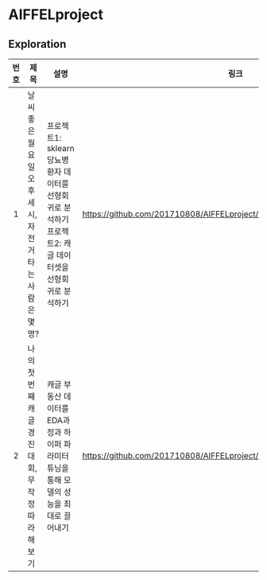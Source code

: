 # AIFFELproject
## Exploration
|번호|제목|설명|링크|
|:---:|---|---|---|
|1|날씨 좋은 월요일 오후 세 시, 자전거 타는 사람은 몇 명?|프로젝트1: sklearn 당뇨병 환자 데이터를 선형회귀로 분석하기<br/>프로젝트2: 캐글 데이터셋을 선형회귀로 분석하기|https://github.com/201710808/AIFFELproject/blob/main/exploration/e2/e2.ipynb|
|2|나의 첫 번째 캐글 경진대회, 무작정 따라해보기|캐글 부동산 데이터를 EDA과정과 하이퍼 파라미터 튜닝을 통해 모델의 성능을 최대로 끌어내기|https://github.com/201710808/AIFFELproject/blob/main/exploration/e4/e4.ipynb|
